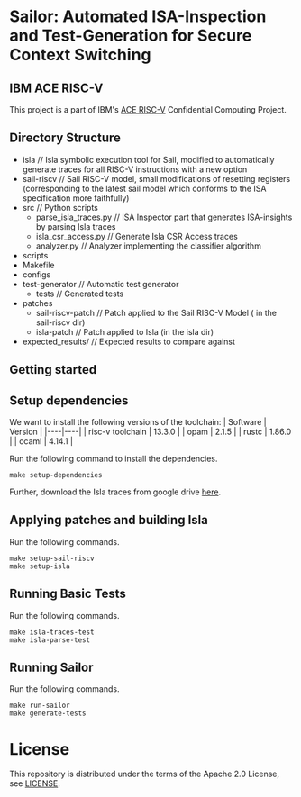 # Sailor: Automated ISA-Inspection and Test-Generation for Secure Context Switching 

## IBM ACE RISC-V
This project is a part of IBM's [ACE RISC-V](https://github.com/IBM/ACE-RISCV) Confidential Computing Project. 

Directory Structure
-------------------
- isla          // Isla symbolic execution tool for Sail, modified to automatically generate traces for all RISC-V instructions with a new option   
- sail-riscv    // Sail RISC-V model, small modifications of resetting registers (corresponding to the latest sail model which conforms to the ISA specification more faithfully)  
- src          // Python scripts 
  - parse\_isla\_traces.py  // ISA Inspector part that generates ISA-insights by parsing Isla traces 
  - isla\_csr\_access.py    // Generate Isla CSR Access traces
  - analyzer.py             // Analyzer implementing the classifier algorithm 
- scripts               
- Makefile
- configs
- test-generator            // Automatic test generator 
  - tests                         // Generated tests
- patches 
  - sail-riscv-patch              // Patch applied to the Sail RISC-V Model ( in the sail-riscv dir)
  - isla-patch                    // Patch applied to Isla (in the isla dir) 
- expected\_results/        // Expected results to compare against

Getting started
---------------

## Setup dependencies 

We want to install the following versions of the toolchain: 
| Software | Version | 
|----|----|
| risc-v toolchain | 13.3.0 | 
| opam | 2.1.5 | 
| rustc | 1.86.0 | 
| ocaml | 4.14.1 |

Run the following command to install the dependencies.

``` make setup-dependencies ```

Further, download the Isla traces from google drive [here](https://drive.google.com/drive/folders/1FI_wnHABUfFjuzru2wMaTpUQf9I1Qw3r?usp=share_link).

## Applying patches and building Isla

Run the following commands.

```
make setup-sail-riscv
make setup-isla
```

## Running Basic Tests 

Run the following commands.

```
make isla-traces-test
make isla-parse-test
```

## Running Sailor 

Run the following commands.
```
make run-sailor
make generate-tests
```


# License
This repository is distributed under the terms of the Apache 2.0 License, see [LICENSE](LICENSE).
